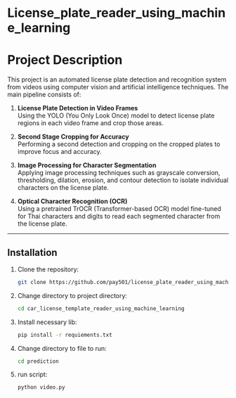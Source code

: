 # License_plate_reader_using_machine_learning

# Project Description

This project is an automated license plate detection and recognition system from videos using computer vision and artificial intelligence techniques. The main pipeline consists of:

1. **License Plate Detection in Video Frames**  
   Using the YOLO (You Only Look Once) model to detect license plate regions in each video frame and crop those areas.

2. **Second Stage Cropping for Accuracy**  
   Performing a second detection and cropping on the cropped plates to improve focus and accuracy.

3. **Image Processing for Character Segmentation**  
   Applying image processing techniques such as grayscale conversion, thresholding, dilation, erosion, and contour detection to isolate individual characters on the license plate.

4. **Optical Character Recognition (OCR)**  
   Using a pretrained TrOCR (Transformer-based OCR) model fine-tuned for Thai characters and digits to read each segmented character from the license plate.

---

## Installation

1. Clone the repository:

   ```bash
   git clone https://github.com/pay501/license_plate_reader_using_machine_learning.git
   
2. Change directory to project directory:

   ```bash
   cd car_license_template_reader_using_machine_learning
   
3. Install necessary lib:

   ```bash
   pip install -r requiements.txt

4. Change directory to file to  run:

   ```bash
   cd prediction

5. run script:

   ```bash
   python video.py

